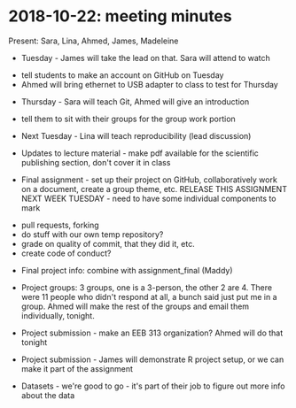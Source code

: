 # 2018-10-22: meeting minutes

Present: Sara, Lina, Ahmed, James, Madeleine

* Tuesday - James will take the lead on that. Sara will attend to watch
 - tell students to make an account on GitHub on Tuesday
 - Ahmed will bring ethernet to USB adapter to class to test for Thursday

* Thursday - Sara will teach Git, Ahmed will give an introduction
 - tell them to sit with their groups for the group work portion

* Next Tuesday - Lina will teach reproducibility (lead discussion)

* Updates to lecture material - make pdf available for the scientific publishing section, don't cover it in class

* Final assignment - set up their project on GitHub, collaboratively work on a document, create a group theme, etc.
RELEASE THIS ASSIGNMENT NEXT WEEK TUESDAY - need to have some individual components to mark
 - pull requests, forking
 - do stuff with our own temp repository? 
 - grade on quality of commit, that they did it, etc. 
 - create code of conduct?

* Final project info: combine with assignment_final (Maddy)

* Project groups: 3 groups, one is a 3-person, the other 2 are 4. There were 11 people who didn't respond at all, a bunch said just put me in a group. Ahmed will make the rest of the groups and email them individually, tonight. 

* Project submission - make an EEB 313 organization? Ahmed will do that tonight

* Project submission - James will demonstrate R project setup, or we can make it part of the assignment

* Datasets - we're good to go - it's part of their job to figure out more info about the data
